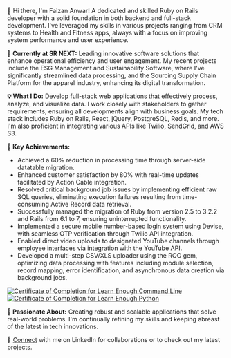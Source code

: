 👋 Hi there, I'm Faizan Anwar! A dedicated and skilled Ruby on Rails developer with a solid foundation in both backend and full-stack development. I've leveraged my skills in various projects ranging from CRM systems to Health and Fitness apps, always with a focus on improving system performance and user experience.

**🚀 Currently at SR NEXT:** Leading innovative software solutions that enhance operational efficiency and user engagement. My recent projects include the ESG Management and Sustainability Software, where I've significantly streamlined data processing, and the Sourcing Supply Chain Platform for the apparel industry, enhancing its digital transformation.

**💡 What I Do:** Develop full-stack web applications that effectively process, analyze, and visualize data. I work closely with stakeholders to gather requirements, ensuring all developments align with business goals. My tech stack includes Ruby on Rails, React, jQuery, PostgreSQL, Redis, and more. I'm also proficient in integrating various APIs like Twilio, SendGrid, and AWS S3.

**🎯 Key Achievements:**

- Achieved a 60% reduction in processing time through server-side datatable migration.
- Enhanced customer satisfaction by 80% with real-time updates facilitated by Action Cable integration.
- Resolved critical background job issues by implementing efficient raw SQL queries, eliminating execution failures resulting from time-consuming Active Record data retrieval.
- Successfully managed the migration of Ruby from version 2.5 to 3.2.2 and Rails from 6.1 to 7, ensuring uninterrupted functionality.
- Implemented a secure mobile number-based login system using Devise, with seamless OTP verification through Twilio API integration.
- Enabled direct video uploads to designated YouTube channels through employee interfaces via integration with the YouTube API.
- Developed a multi-step CSV/XLS uploader using the ROO gem, optimizing data processing with features including module selection, record mapping, error identification, and asynchronous data creation via background jobs.

<a href="https://www.learnenough.com/certificates/faizan_anwar"><img src="https://www.learnenough.com/certificates/faizan_anwar/command-line-tutorial.svg" alt="Certificate of Completion for Learn Enough Command Line"></a><a href="https://www.learnenough.com/certificates/faizan_anwar"><img src="https://www.learnenough.com/certificates/faizan_anwar/python-tutorial.svg" alt="Certificate of Completion for Learn Enough Python"></a>

**🌱 Passionate About:** Creating robust and scalable applications that solve real-world problems. I'm continually refining my skills and keeping abreast of the latest in tech innovations.

🔗  [Connect](https://www.linkedin.com/in/thefaizananwar/) with me on LinkedIn for collaborations or to check out my latest projects.
